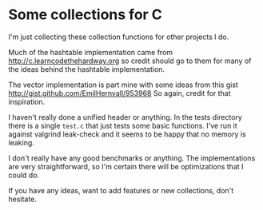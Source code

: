 Some collections for C
======================

I'm just collecting these collection functions for other projects I do.

Much of the hashtable implementation came from http://c.learncodethehardway.org
so credit should go to them for many of the ideas behind the hashtable implementation.

The vector implementation is part mine with some ideas from this gist http://gist.github.com/EmilHernvall/953968
So again, credit for that inspiration.

I haven't really done a unified header or anything. In the tests directory there is a single
`test.c` that just tests some basic functions. I've run it against valgrind leak-check and it
seems to be happy that no memory is leaking.

I don't really have any good benchmarks or anything. The implementations are very straightforward,
so I'm certain there will be optimizations that I could do.

If you have any ideas, want to add features or new collections, don't hesitate.

